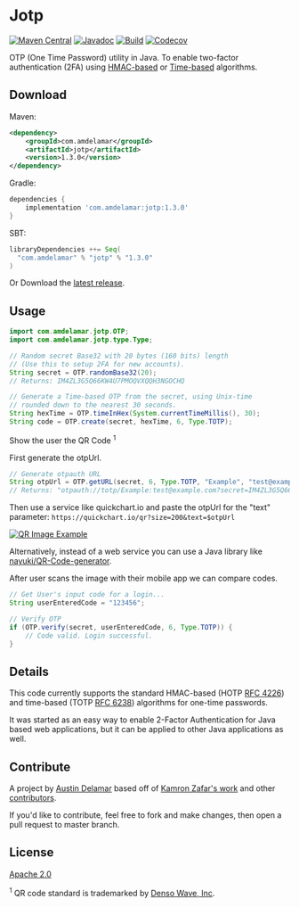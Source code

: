 # Jotp

[![Maven Central](https://img.shields.io/maven-central/v/com.amdelamar/jotp.svg)](https://search.maven.org/search?q=a:jotp)
[![Javadoc](https://www.javadoc.io/badge/com.amdelamar/jotp.svg)](https://www.javadoc.io/doc/com.amdelamar/jotp)
[![Build](https://github.com/amdelamar/jotp/actions/workflows/master-push.yml/badge.svg)](https://github.com/amdelamar/jotp/actions/workflows/master-push.yml)
[![Codecov](https://img.shields.io/codecov/c/github/amdelamar/jotp.svg)](https://codecov.io/gh/amdelamar/jotp)

OTP (One Time Password) utility in Java. To enable two-factor authentication (2FA) using [HMAC-based](https://tools.ietf.org/html/rfc4226) or [Time-based](https://tools.ietf.org/html/rfc6238) algorithms.


## Download

Maven:

```xml
<dependency>
    <groupId>com.amdelamar</groupId>
    <artifactId>jotp</artifactId>
    <version>1.3.0</version>
</dependency>
```

Gradle:

```gradle
dependencies {
    implementation 'com.amdelamar:jotp:1.3.0'
}
```

SBT:

```scala
libraryDependencies ++= Seq(
  "com.amdelamar" % "jotp" % "1.3.0"
)
```

Or Download the [latest release](https://github.com/amdelamar/jotp/releases).


## Usage

```java
import com.amdelamar.jotp.OTP;
import com.amdelamar.jotp.type.Type;

// Random secret Base32 with 20 bytes (160 bits) length
// (Use this to setup 2FA for new accounts).
String secret = OTP.randomBase32(20);
// Returns: IM4ZL3G5Q66KW4U7PMOQVXQQH3NGOCHQ

// Generate a Time-based OTP from the secret, using Unix-time
// rounded down to the nearest 30 seconds.
String hexTime = OTP.timeInHex(System.currentTimeMillis(), 30);
String code = OTP.create(secret, hexTime, 6, Type.TOTP);
```

Show the user the QR Code <sup>1</sup>

First generate the otpUrl.

```java
// Generate otpauth URL
String otpUrl = OTP.getURL(secret, 6, Type.TOTP, "Example", "test@example.com");
// Returns: "otpauth://totp/Example:test@example.com?secret=IM4ZL3G5Q66KW4U7PMOQVXQQH3NGOCHQ&issuer=Example&algorithm=SHA1&digits=6&period=30";
```

Then use a service like quickchart.io and paste the otpUrl for the "text" parameter: `https://quickchart.io/qr?size=200&text=$otpUrl`

[![QR Image Example](https://quickchart.io/qr?size=200&text=otpauth://totp/Example:test@example.com?secret=IM4ZL3G5Q66KW4U7PMOQVXQQH3NGOCHQ&issuer=Example&algorithm=SHA1&digits=6&period=30)](https://quickchart.io/documentation/qr-codes/)

Alternatively, instead of a web service you can use a Java library like [nayuki/QR-Code-generator](https://github.com/nayuki/QR-Code-generator).

After user scans the image with their mobile app we can compare codes.

```java
// Get User's input code for a login...
String userEnteredCode = "123456";

// Verify OTP
if (OTP.verify(secret, userEnteredCode, 6, Type.TOTP)) {
    // Code valid. Login successful.
}
```


## Details

This code currently supports the standard HMAC-based (HOTP [RFC 4226](https://tools.ietf.org/html/rfc4226)) and time-based (TOTP [RFC 6238](https://tools.ietf.org/html/rfc6238)) algorithms for one-time passwords.

It was started as an easy way to enable 2-Factor Authentication for Java based web applications, but it can be applied to other Java applications as well.


## Contribute

A project by [Austin Delamar](https://github.com/amdelamar) based off of [Kamron Zafar's work](https://github.com/kamranzafar/libotp) and other [contributors](https://github.com/amdelamar/jotp/graphs/contributors).

If you'd like to contribute, feel free to fork and make changes, then open a pull request to master branch.


## License

[Apache 2.0](https://github.com/amdelamar/jotp/blob/master/LICENSE)

<sup>1</sup> QR code standard is trademarked by [Denso Wave, Inc](http://www.denso-wave.com/qrcode/index-e.html).
